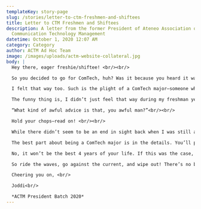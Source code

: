 ```yaml
---
templateKey: story-page
slug: /stories/letter-to-ctm-freshmen-and-shiftees
title: Letter to CTM Freshmen and Shiftees
description: A letter from the former President of Ateneo Association of
  Communication Technology Management
datetime: October 1, 2020 12:07 AM
category: Category
author: ACTM Ad Hoc Team
image: /images/uploads/actm-website-collateral.jpg
body: |
  Hey there, eager freshie/shiftee! <br/><br/>

  So you decided to go for ComTech, huh? Was it because you heard it was “in”? Or was it because you couldn’t decide between AB Communication and BS Management? Or maybe it was because you simply had no idea what you wanted to be, so you went for the most non-committal yet specialized-sounding course available? <br/><br/>

  I felt that way too. Such is the plight of a ComTech major—someone who’s either everywhere at once, or nowhere at all. <br/><br/>

  The funny thing is, I didn’t just feel that way during my freshman year; I felt that way all throughout my undergraduate stay. Heck, I still feel it now! If you think that cloud of confusion hovering over your head goes away, I have bad news for you: it doesn’t. It never really goes away. <br/><br/>

  “What kind of awful advice is that, you awful man?”<br/><br/>

  Hold your chops—read on! <br/><br/>

  While there didn’t seem to be an end in sight back when I was still an undergraduate, the ComTech community gave me a launchpad to explore myself. It showed me what I was good at, what I was horrible at, and an excuse to pretend I knew what I was doing (by the way, nobody ever really does). <br/><br/>

  The best part about being a ComTech major is in the details. You’ll passively develop yourself without even knowing it. You’ll follow tell-tale signs before even reading them. And you’ll want to change the world before you even learn how to walk. <br/><br/>

  No, it won’t be the best 4 years of your life. If this was the case, then what else is there to look forward to afterwards? I’ll tell you what it actually is: it’s preparation for the best years of your life. <br/><br/>

  So ride the waves, go against the current, and wipe out! There’s no better time to do it than now, no better place to do it than here, and no better way to do it than as a ComTech major.<br/><br/><br/>

  Cheering you on, <br/>

  Joddi<br/>

  *ACTM President Batch 2020*
---
```

